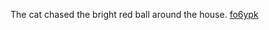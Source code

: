 The cat chased the bright red ball around the house. <a href="https://github.com/nenoyokin/blog/blob/main/CLAIM-Free-Robux-Generator-2024-With-Claimqk6rdn.md">fo6ypk</a>
